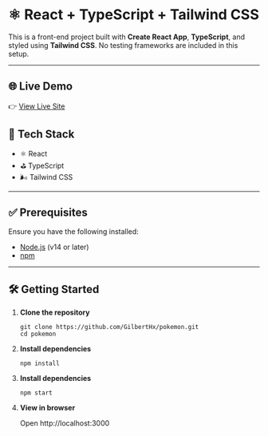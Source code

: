 # ⚛️ React + TypeScript + Tailwind CSS

This is a front-end project built with **Create React App**, **TypeScript**, and styled using **Tailwind CSS**. No testing frameworks are included in this setup.

---

## 🌐 Live Demo

👉 [View Live Site](https://spectacular-semolina-faeaa4.netlify.app/)

## 🧰 Tech Stack

- ⚛️ React
- ⛳ TypeScript
- 🌬 Tailwind CSS

---

## ✅ Prerequisites

Ensure you have the following installed:

- [Node.js](https://nodejs.org/) (v14 or later)
- [npm](https://www.npmjs.com/) 

---

## 🛠️ Getting Started

1. **Clone the repository**

   ```
   git clone https://github.com/GilbertHx/pokemon.git
   cd pokemon
   ```
   
2. **Install dependencies**

   ```
   npm install
   ```

3. **Install dependencies**

   ```
   npm start
   ```

4. **View in browser**

   Open http://localhost:3000
